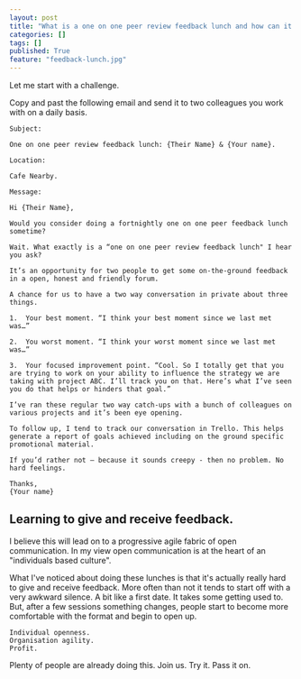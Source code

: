 ```yaml
---
layout: post
title: "What is a one on one peer review feedback lunch and how can it help build a scalable progressive fabric in any business?"
categories: []
tags: []
published: True
feature: "feedback-lunch.jpg"
---
```


Let me start with a challenge.

Copy and past the following email and send it to two colleagues you work with on a daily basis.

	Subject: 

	One on one peer review feedback lunch: {Their Name} & {Your name}.

	Location: 

	Cafe Nearby.

	Message:

	Hi {Their Name},

	Would you consider doing a fortnightly one on one peer feedback lunch sometime?

	Wait. What exactly is a “one on one peer review feedback lunch" I hear you ask?

	It’s an opportunity for two people to get some on-the-ground feedback in a open, honest and friendly forum.

	A chance for us to have a two way conversation in private about three things.

	1.	Your best moment. “I think your best moment since we last met was…”

	2.	You worst moment. “I think your worst moment since we last met was…”

	3.	Your focused improvement point. “Cool. So I totally get that you are trying to work on your ability to influence the strategy we are taking with project ABC. I’ll track you on that. Here’s what I’ve seen you do that helps or hinders that goal.”

	I’ve ran these regular two way catch-ups with a bunch of colleagues on various projects and it’s been eye opening. 

	To follow up, I tend to track our conversation in Trello. This helps generate a report of goals achieved including on the ground specific promotional material.

	If you’d rather not – because it sounds creepy - then no problem. No hard feelings.

	Thanks,
	{Your name}


## Learning to give and receive feedback.

I believe this will lead on to a progressive agile fabric of open communication. In my view open communication is at the heart of an "individuals based culture".

What I've noticed about doing these lunches is that it's actually really hard to give and receive feedback. More often than not it tends to start off with a very awkward silence. A bit like a first date. It takes some getting used to. But, after a few sessions something changes, people start to become more comfortable with the format and begin to open up.

	Individual openness.
	Organisation agility.
	Profit.

Plenty of people are already doing this. Join us. Try it. Pass it on.
